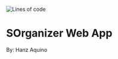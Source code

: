 ![Lines of code](https://img.shields.io/tokei/lines/github/hanzzakino/sorganizer)


# SOrganizer Web App
By: Hanz Aquino

